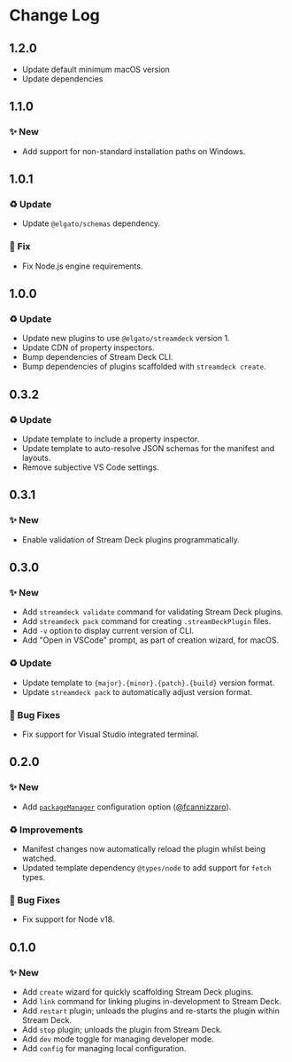 <!--

## {version}

🚨 Breaking
✨ New
🐞 Fix
♻️ Refactor / Enhance / Update

-->

# Change Log

## 1.2.0

-	Update default minimum macOS version
-	Update dependencies

## 1.1.0

### ✨ New

-   Add support for non-standard installation paths on Windows.

## 1.0.1

### ♻️ Update

-   Update `@elgato/schemas` dependency.

### 🐞 Fix

-   Fix Node.js engine requirements.

## 1.0.0

### ♻️ Update

-   Update new plugins to use `@elgato/streamdeck` version 1.
-   Update CDN of property inspectors.
-   Bump dependencies of Stream Deck CLI.
-   Bump dependencies of plugins scaffolded with `streamdeck create`.

## 0.3.2

### ♻️ Update

-   Update template to include a property inspector.
-   Update template to auto-resolve JSON schemas for the manifest and layouts.
-   Remove subjective VS Code settings.

## 0.3.1

### ✨ New

-   Enable validation of Stream Deck plugins programmatically.

## 0.3.0

### ✨ New

-   Add `streamdeck validate` command for validating Stream Deck plugins.
-   Add `streamdeck pack` command for creating `.streamDeckPlugin` files.
-   Add `-v` option to display current version of CLI.
-   Add "Open in VSCode" prompt, as part of creation wizard, for macOS.

### ♻️ Update

-   Update template to `{major}.{minor}.{patch}.{build}` version format.
-   Update `streamdeck pack` to automatically adjust version format.

### 🐞 Bug Fixes

-   Fix support for Visual Studio integrated terminal.

## 0.2.0

### ✨ New

-   Add [`packageManager`](README.md/#packagemanager) configuration option ([@fcannizzaro](https://github.com/fcannizzaro)).

### ♻️ Improvements

-   Manifest changes now automatically reload the plugin whilst being watched.
-   Updated template dependency `@types/node` to add support for `fetch` types.

### 🐞 Bug Fixes

-   Fix support for Node v18.

## 0.1.0

### ✨ New

-   Add `create` wizard for quickly scaffolding Stream Deck plugins.
-   Add `link` command for linking plugins in-development to Stream Deck.
-   Add `restart` plugin; unloads the plugins and re-starts the plugin within Stream Deck.
-   Add `stop` plugin; unloads the plugin from Stream Deck.
-   Add `dev` mode toggle for managing developer mode.
-   Add `config` for managing local configuration.
